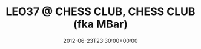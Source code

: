 ---
templateKey: event
guid: 08971ec5-6eab-11ea-99c5-002590d1d1b0
date: 2012-06-23T23:30:00+00:00
eventTime: '11:30pm'
title: 'LEO37 @ CHESS CLUB, CHESS CLUB (fka MBar)'
artist: 'LEO37 @ CHESS CLUB'
city: Taipei
venue: CHESS CLUB (fka MBar)
group: LEO37
---